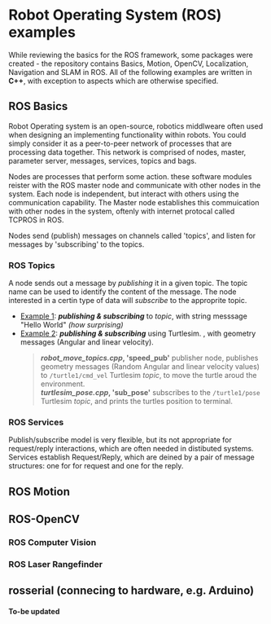 # Robot Operating System (ROS) examples
While reviewing the basics for the ROS framework, some packages were created - the repository contains Basics, Motion, OpenCV, Localization, Navigation and SLAM in ROS. All of the following examples are written in **C++**, with exception to aspects which are otherwise specified.


## ROS Basics
Robot Operating system is an open-source, robotics middlweare often used when designing an implementing functionality within robots. You could simply consider it as a peer-to-peer network of processes that are processing data together. This network is comprised of nodes, master, parameter server, messages, services, topics and bags.

Nodes are processes that perform some action. these software modules reister with the ROS master node and communicate with other nodes in the system. Each node is independent, but interact with others using the communication capability. The Master node establishes this commuication with other nodes in the system, oftenly with internet protocal called TCPROS in ROS. 

Nodes send (publish) messages on channels called 'topics', and listen for messages by 'subscribing' to the topics.
### ROS Topics
A node sends out a message by _publishing_ it in a given topic. The topic name can be used to identify the content of the message. The node interested in a certin type of data will _subscribe_ to the approprite topic.
* [Example 1](http://github.com): **_publishing & subscribing_** to _topic_, with string messsage "Hello World" _(how surprising)_ 
* [Example 2](http://github.com): **_publishing & subscribing_** using Turtlesim. , with geometry messages (Angular and linear velocity).
  > **_robot_move_topics.cpp_, 'speed_pub'** publisher node, publishes geometry messages (Random Angular and linear velocity values) to `/turtle1/cmd_vel` Turtlesim _topic_, to move the turtle aroud the environment. <br>
  > **_turtlesim_pose.cpp_, 'sub_pose'** subscribes to the `/turtle1/pose` Turtlesim _topic_, and prints the turtles position to terminal.

### ROS Services
Publish/subscribe model is very flexible, but its not appropriate for request/reply interactions, which are often needed in distibuted systems. Services establish Request/Reply, which are deined by a pair of message structures: one for for request and one for the reply.

## ROS Motion

## ROS-OpenCV
### ROS Computer Vision

### ROS Laser Rangefinder

## rosserial (connecing to hardware, e.g. Arduino)

#### To-be updated
